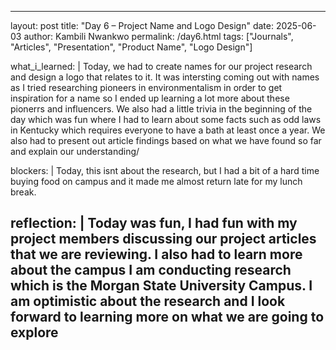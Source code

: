 
---
layout: post
title: "Day 6 – Project Name and Logo Design"
date: 2025-06-03
author: Kambili Nwankwo
permalink: /day6.html
tags: ["Journals", "Articles", "Presentation", "Product Name", "Logo Design"]

what_i_learned: |
  Today, we had to create names for our project research and design a logo that relates to it. It was intersting coming out with names as I tried researching pioneers in environmentalism in order to get inspiration for a name so I ended up learning a lot more about these pionerrs and influencers. We also had a little trivia in the beginning of the day which was fun where I had to learn about some facts such as odd laws in Kentucky which requires everyone to have a bath at least once a year. We also had to present out article findings based on what we have found so far and explain our understanding/

  
blockers: |
  Today, this isnt about the research, but I had a bit of a hard time buying food on campus and it made me almost return late for my lunch break.

reflection: |
  Today was fun, I had fun with my project members discussing our project articles that we are reviewing. I also had to learn more about the campus I am conducting research which is the Morgan State University Campus. I am optimistic about the research and I look forward to learning more on what we are going to explore
---
